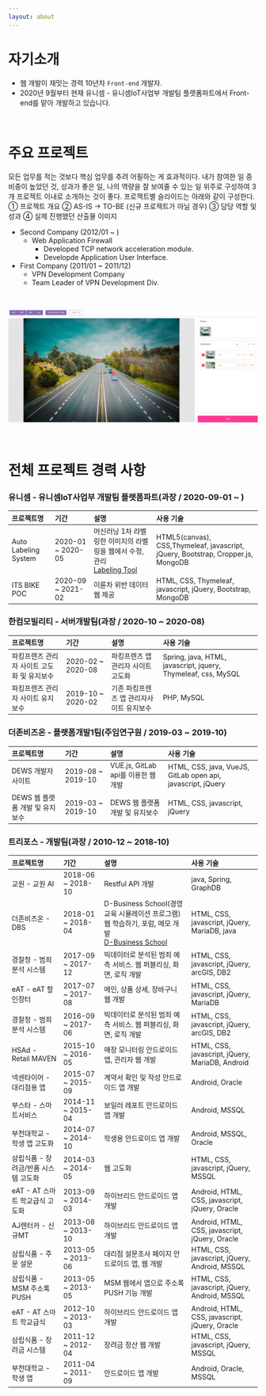 ```yaml
---
layout: about 
---
```


# 자기소개

* 웹 개발이 재밋는 경력 10년차 `Front-end` 개발자.
* 2020년 9월부터 현재 유니셈 - 유니셈IoT사업부 개발팀 플랫폼파트에서 Front-end를 맡아 개발하고 있습니다.

<br/>

# 주요 프로젝트

모든 업무를 적는 것보다 핵심 업무를 추려 어필하는 게 효과적이다. 내가 참여한 일 중 비중이 높았던 것, 성과가 좋은 일, 나의 역량을 잘 보여줄 수 있는 일 위주로 구성하여 3개 프로젝트 이내로 소개하는 것이 좋다. 프로젝트별 슬라이드는 아래와 같이 구성한다.
① 프로젝트 개요
② AS-IS → TO-BE (신규 프로젝트가 아닐 경우)
③ 담당 역할 및 성과
④ 실제 진행했던 산출물 이미지

* Second Company (2012/01 ~ )
  * Web Application Firewall
    * Developed TCP network acceleration module.
    * Developde Application User Interface.
* First Company (2011/01 ~ 2011/12)
  * VPN Development Company
  * Team Leader of VPN Development Div.

<br/>

![aaa](assets/img/auto_labeling_ui.png)

<br/>


# 전체 프로젝트 경력 사항


### 유니셈 - 유니셈IoT사업부 개발팀 플랫폼파트(과장 / 2020-09-01 ~ )

  |프로젝트명|기간|설명|사용 기술|
  |:-------|:-------|:-------|:-------|
  |Auto Labeling System|2020-01 ~ 2020-05|머신러닝 1차 라벨링한 이미지의 라벨링을 웹에서 수정, 관리<br>[Labeling Tool](https://github.com/minilgl/auto_labeling)|HTML5(canvas), CSS,Thymeleaf, javascript, jQuery, Bootstrap, Cropper.js, MongoDB|
  |ITS BIKE POC|2020-09 ~ 2021-02|이륜차 위반 데이터 웹 제공|HTML, CSS, Thymeleaf, javascript, jQuery, Bootstrap, MongoDB|


### 한컴모빌리티 - 서버개발팀(과장 / 2020-10 ~ 2020-08)
  
  |프로젝트명|기간|설명|사용 기술|
  |:-------|:-------|:-------|:-------|
  |파킹프렌즈 관리자 사이트 고도화 및 유지보수|2020-02 ~ 2020-08|파킹프렌즈 앱 관리자 사이트 고도화|Spring, java, HTML, javascript, jquery, Thymeleaf, css, MySQL|
  |파킹프렌즈 관리자 사이트 유지보수|2019-10 ~ 2020-02|기존 파킹프렌즈 앱 관리자사이트 유지보수|PHP, MySQL|


### 더존비즈온 - 플랫폼개발1팀(주임연구원 / 2019-03 ~ 2019-10)

  |프로젝트명|기간|설명|사용 기술|
  |:-------|:-------|:-------|:-------|
  |DEWS 개발자 사이트|2019-08 ~ 2019-10|VUE.js, GitLab api를 이용한 웹 개발|HTML, CSS, java, VueJS, GitLab open api, javascript, jQuery|
  |DEWS 웹 플랫폼 개발 및 유지보수|2019-03 ~ 2019-10|DEWS 웹 플랫폼 개발 및 유지보수|HTML, CSS, javascript, jQuery|


### 트리포스 - 개발팀(과장 / 2010-12 ~ 2018-10)

  |프로젝트명|기간|설명|사용 기술|
  |:-------|:-------|:-------|:-------|
  |교원 - 교원 AI|2018-06 ~ 2018-10|Restful API 개발|java, Spring, GraphDB|
  |더존비즈온 - DBS|2018-01 ~ 2018-04|D-Business School(경영 교육 시뮬레이션 프로그램) 웹 학습하기, 포럼, 메모 개발<br>[D-Business School](http://dbs.douzone.com/)|HTML, CSS, javascript, jQuery, MariaDB, java|
  |경찰청 - 범죄분석 시스템|2017-09 ~ 2017-12|빅데이터로 분석된 범죄 예측 서비스. 웹 퍼블리싱, 화면, 로직 개발|HTML, CSS, javascript, jQuery, arcGIS, DB2|
  |eAT - eAT 할인장터|2017-07 ~ 2017-08|메인, 상품 상세, 장바구니 웹 개발|HTML, CSS, javascript, jQuery, MariaDB|
  |경찰청 - 범죄분석 시스템|2016-09 ~ 2017-06|빅데이터로 분석된 범죄 예측 서비스. 웹 퍼블리싱, 화면, 로직 개발|HTML, CSS, javascript, jQuery, arcGIS, DB2|
  |HSAd - Retail MAVEN|2015-10 ~ 2016-05|매장 모니터링 안드로이드 앱, 관리자 웹 개발|HTML, CSS, javascript, jQuery, MariaDB, Android|
  |넥센타이어 - 대리점용 앱|2015-07 ~ 2015-09|계약서 확인 및 작성 안드로이드 앱 개발|Android, Oracle|
  |부스타 - 스마트서비스|2014-11 ~ 2015-04|보일러 레포트 안드로이드 앱 개발|Android, MSSQL|
  |부천대학교 - 학생 앱 고도화|2014-07 ~ 2014-10|학생용 안드로이드 앱 개발|Android, MSSQL, Oracle|
  |삼립식품 - 장려금/반품 시스템 고도화|2014-03 ~ 2014-05|웹 고도화|HTML, CSS, javascript, jQuery, MSSQL|
  |eAT - AT 스마트 학교급식 고도화|2013-09 ~ 2014-03|하이브리드 안드로이드 앱 개발|Android, HTML, CSS, javascript, jQuery, Oracle|
  |AJ렌터카 - 신규MT|2013-08 ~ 2013-10|하이브리드 안드로이드 앱 개발|Android, HTML, CSS, javascript, jQuery, Oracle|
  |삼립식품 - 주문 설문|2013-05 ~ 2013-06|대리점 설문조사 페이지 안드로이드 앱, 웹 개발|HTML, CSS, javascript, jQuery, Android, MSSQL|
  |삼립식품 - MSM 주소록 PUSH|2013-05 ~ 2013-05|MSM 웹에서 앱으로 주소록 PUSH 기능 개발|HTML, CSS, javascript, jQuery, Android, MSSQL|
  |eAT - AT 스마트 학교급식|2012-10 ~ 2013-03|하이브리드 안드로이드 앱 개발|Android, HTML, CSS, javascript, jQuery, Oracle|
  |삼립식품 - 장려금 시스템|2011-12 ~ 2012-04|장려금 정산 웹 개발|HTML, CSS, javascript, jQuery, MSSQL|
  |부천대학교 - 학생 앱|2011-04 ~ 2011-09|안드로이드 앱 개발|Android, Oracle, MSSQL|





